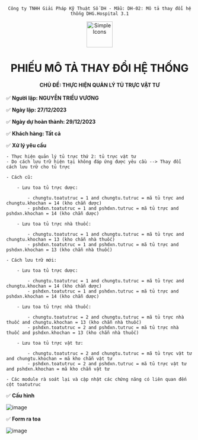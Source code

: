 <div align="center">

`Công ty TNHH Giải Pháp Kỹ Thuật Số DH - Mẫu: DH-02: Mô tả thay đổi hệ thống DHG.Hospital 3.1`

</div>

<div align="center">
  <img src="https://raw.githubusercontent.com/dh-hos/dhg.hospitalprinter/main/Deploy_Tools/Logo.ico" alt="Simple Icons" width=70>
  <h1>PHIẾU MÔ TẢ THAY ĐỔI HỆ THỐNG</h1>  
</div>
<div align="center">

#### CHỦ ĐỀ: THỰC HIỆN QUẢN LÝ TỦ TRỰC VẬT TƯ

</div>

:white_check_mark: **Người lập: NGUYỄN TRIỀU VƯƠNG**

:white_check_mark: **Ngày lập: 27/12/2023**

:white_check_mark: **Ngày dự hoàn thành: 29/12/2023**

:white_check_mark: **Khách hàng: Tất cả**

:white_check_mark: **Xử lý yêu cầu**

    - Thực hiện quản lý tủ trực thứ 2: tủ trực vật tư
    - Do cách lưu trữ hiện tại không đáp ứng được yêu cầu --> Thay đổi cách lưu trữ cho tủ trực

    - Cách cũ: 
    
        - Lưu toa tủ trực dược: 
        
            - chungtu.toatutruc = 1 and chungtu.tutruc = mã tủ trực and chungtu.khochan = 14 (kho chẵn dược)
            - pshdxn.toatutruc = 1 and pshdxn.tutruc = mã tủ trực and pshdxn.khochan = 14 (kho chẵn dược)
            
        - Lưu toa tủ trực nhà thuốc: 
        
            - chungtu.toatutruc = 1 and chungtu.tutruc = mã tủ trực and chungtu.khochan = 13 (kho chẵn nhà thuốc)
            - pshdxn.toatutruc = 1 and pshdxn.tutruc = mã tủ trực and pshdxn.khochan = 13 (kho chẵn nhà thuốc)
            
    - Cách lưu trữ mới:

        - Lưu toa tủ trực dược: 
        
            - chungtu.toatutruc = 1 and chungtu.tutruc = mã tủ trực and chungtu.khochan = 14 (kho chẵn dược)
            - pshdxn.toatutruc = 1 and pshdxn.tutruc = mã tủ trực and pshdxn.khochan = 14 (kho chẵn dược)
            
        - Lưu toa tủ trực nhà thuốc: 
        
            - chungtu.toatutruc = 2 and chungtu.tutruc = mã tủ trực nhà thuốc and chungtu.khochan = 13 (kho chẵn nhà thuốc)
            - pshdxn.toatutruc = 2 and pshdxn.tutruc = mã tủ trực nhà thuốc and pshdxn.khochan = 13 (kho chẵn nhà thuốc)
            
        - Lưu toa tủ trực vật tư: 
        
            - chungtu.toatutruc = 2 and chungtu.tutruc = mã tủ trực vật tư and chungtu.khochan = mã kho chẵn vật tư
            - pshdxn.toatutruc = 2 and pshdxn.tutruc = mã tủ trực vật tư and pshdxn.khochan = mã kho chẵn vật tư

    - Các module rà soát lại và cập nhật các chứng năng có liên quan đến cột toatutruc

:white_check_mark: **Cấu hình**
  
![image](https://github.com/dh-hos/Mo-ta-he-thong/assets/32563776/abaa3e17-3185-4477-a410-7c29600d5d42)

:white_check_mark: **Form ra toa**
  
  ![image](https://github.com/dh-hos/Mo-ta-he-thong/assets/32563776/39d4e36d-82ed-4bf7-b4dd-880428b8e2a8)

  


